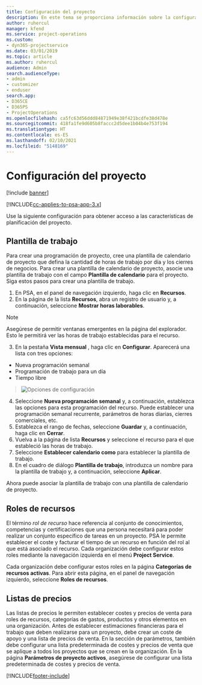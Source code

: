 ```yaml
---
title: Configuración del proyecto
description: En este tema se proporciona información sobre la configuración de administración del proyecto.
author: ruhercul
manager: kfend
ms.service: project-operations
ms.custom:
- dyn365-projectservice
ms.date: 03/01/2019
ms.topic: article
ms.author: ruhercul
audience: Admin
search.audienceType:
- admin
- customizer
- enduser
search.app:
- D365CE
- D365PS
- ProjectOperations
ms.openlocfilehash: ca5fc63d56ddd84871949e38f421bcdfe38d478e
ms.sourcegitcommit: 418fa1fe9d605b8faccc2d5dee1b04b4e753f194
ms.translationtype: HT
ms.contentlocale: es-ES
ms.lasthandoff: 02/10/2021
ms.locfileid: "5148169"
---
```

# <a name="project-settings"></a>Configuración del proyecto

[!include [banner](../includes/psa-now-project-operations.md)]

[!INCLUDE[cc-applies-to-psa-app-3.x](../includes/cc-applies-to-psa-app-3x.md)]

Use la siguiente configuración para obtener acceso a las características de planificación del proyecto.

## <a name="work-template"></a>Plantilla de trabajo

Para crear una programación de proyecto, cree una plantilla de calendario de proyecto que defina la cantidad de horas de trabajo por día y los cierres de negocios. Para crear una plantilla de calendario de proyecto, asocie una plantilla de trabajo con el campo **Plantilla de calendario** para el proyecto. Siga estos pasos para crear una plantilla de trabajo.

1. En PSA, en el panel de navegación izquierdo, haga clic en **Recursos**. 
2. En la página de la lista **Recursos**, abra un registro de usuario y, a continuación, seleccione **Mostrar horas laborables**.

  > [!NOTE]
  > Asegúrese de permitir ventanas emergentes en la página del explorador. Esto le permitirá ver las horas de trabajo establecidas para el recurso.
  
3. En la pestaña **Vista mensual** , haga clic en **Configurar**. Aparecerá una lista con tres opciones: 

  - Nueva programación semanal
  - Programación de trabajo para un día
  - Tiempo libre

> ![Opciones de configuración](media/project-13.png)

4. Seleccione **Nueva programación semanal** y, a continuación, establezca las opciones para esta programación del recurso. Puede establecer una programación semanal recurrente, parámetros de horas diarias, cierres comerciales, etc.
5. Establezca el rango de fechas, seleccione **Guardar** y, a continuación, haga clic en **Cerrar**. 
6. Vuelva a la página de lista **Recursos** y seleccione el recurso para el que estableció las horas de trabajo. 
7. Seleccione **Establecer calendario como** para establecer la plantilla de trabajo. 
8. En el cuadro de diálogo **Plantilla de trabajo**, introduzca un nombre para la plantilla de trabajo y, a continuación, seleccione **Aplicar**. 

Ahora puede asociar la plantilla de trabajo con una plantilla de calendario de proyecto.

## <a name="resource-roles"></a>Roles de recursos

El término *rol de recurso* hace referencia al conjunto de conocimientos, competencias y certificaciones que una persona necesitará para poder realizar un conjunto específico de tareas en un proyecto. PSA le permite establecer el coste y facturar el tiempo de un recurso en función del rol al que está asociado el recurso. Cada organización debe configurar estos roles mediante la navegación izquierda en el menú **Project Service**.

Cada organización debe configurar estos roles en la página **Categorías de recursos activas**. Para abrir esta página, en el panel de navegación izquierdo, seleccione **Roles de recursos**.

## <a name="price-lists"></a>Listas de precios

Las listas de precios le permiten establecer costes y precios de venta para roles de recursos, categorías de gastos, productos y otros elementos en una organización. Antes de establecer estimaciones financieras para el trabajo que deben realizarse para un proyecto, debe crear un coste de apoyo y una lista de precios de venta. En la sección de parámetros, también debe configurar una lista predeterminada de costes y precios de venta que se aplique a todos los proyectos que se crean en la organización. En la página **Parámetros de proyecto activos**, asegúrese de configurar una lista predeterminada de costes y precios de venta.


[!INCLUDE[footer-include](../includes/footer-banner.md)]
